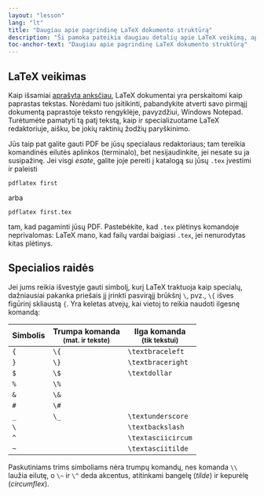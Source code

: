 ```yaml
---
layout: "lesson"
lang: "lt"
title: "Daugiau apie pagrindinę LaTeX dokumento struktūrą"
description: "Ši pamoka pateikia daugiau detalių apie LaTeX veikimą, apie jo naudojamas specialias raides ir apie jų gavimą išvesties PDF."
toc-anchor-text: "Daugiau apie pagrindinę LaTeX dokumento struktūrą"
---
```


## LaTeX veikimas

Kaip išsamiai [aprašyta anksčiau](lesson-02), LaTeX dokumentai yra
perskaitomi kaip paprastas tekstas.  Norėdami tuo įsitikinti, pabandykite
atverti savo pirmąjį dokumentą paprastoje teksto rengyklėje, pavyzdžiui,
Windows Notepad.  Turėtumėte pamatyti tą patį tekstą, kaip ir specializuotame
LaTeX redaktoriuje, aišku, be jokių raktinių žodžių paryškinimo.

Jūs taip pat galite gauti PDF be jūsų specialaus redaktoriaus; tam tereikia
komandinės eilutės aplinkos (terminalo), bet nesijaudinkite, jei nesate su
ja susipažinę.  Jei visgi *esate*, galite joje pereiti į katalogą su jūsų
`.tex` įvestimi ir paleisti

`pdflatex first`

arba

`pdflatex first.tex`

tam, kad pagaminti jūsų PDF.  Pastebėkite, kad `.tex` plėtinys komandoje neprivalomas:
LaTeX mano, kad failų vardai baigiasi `.tex`, jei nenurodytas kitas plėtinys.


## Specialios raidės

Jei jums reikia išvestyje gauti simbolį, kurį LaTeX traktuoja kaip specialų,
dažniausiai pakanka priešais jį įrinkti pasvirąjį brūkšnį `\`, pvz., `\{`
išves figūrinį skliaustą `{`.  Yra keletas atvejų, kai vietoj to reikia
naudoti ilgesnę komandą:

| Simbolis | Trumpa komanda <br><small>(mat. ir tekste)</small> | Ilga komanda <br><small>(tik tekstui)</small> |
| --- | --- | --- |
| `{`    | `\{`          | `\textbraceleft`  |
| `}`    | `\}`          | `\textbraceright` |
| `$`    | `\$`          | `\textdollar`     |
| `%`    | `\%`          |                   |
| `&`    | `\&`          |                   |
| `#`    | `\#`          |                   |
| `_`    | `\_`          | `\textunderscore` |
| ``\``  |               | `\textbackslash`  |
| `^`    |               | `\textasciicircum`|
| `~`    |               | `\textasciitilde` |

Paskutiniams trims simboliams nėra trumpų komandų, nes komanda `\\` laužia
eilutę, o `\~` ir `\^` deda akcentus, atitinkami bangelę (_tilde_) ir
kepurėlę (_circumflex_).

